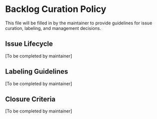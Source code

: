 # Backlog Curation Policy

This file will be filled in by the maintainer to provide guidelines for issue curation, labeling, and management decisions.

## Issue Lifecycle

[To be completed by maintainer]

## Labeling Guidelines

[To be completed by maintainer]

## Closure Criteria

[To be completed by maintainer]
